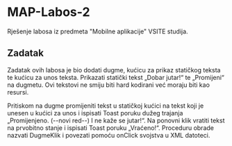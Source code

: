 # MAP-Labos-2
Rješenje labosa iz predmeta "Mobilne aplikacije" VSITE studija.

## Zadatak
Zadatak ovih labosa je bio dodati dugme, kućicu za prikaz statičkog teksta te kućicu za unos teksta.
Prikazati statički tekst „Dobar jutar!“ te „Promijeni“ na dugmetu. 
Ovi tekstovi ne smiju biti hard kodirani već moraju biti kao resursi.

Pritiskom na dugme promijeniti tekst u statičkoj kućici na tekst koji je unesen u kućici za unos i ispisati Toast poruku dužeg trajanja „Promijenjeno. (--novi red--) I ne kaže se jutar!“. 
Na ponovni klik vratiti tekst na prvobitno stanje i ispisati Toast poruku „Vraćeno!“. 
Proceduru obrade nazvati DugmeKlik i povezati pomoću onClick svojstva u XML datoteci. 
